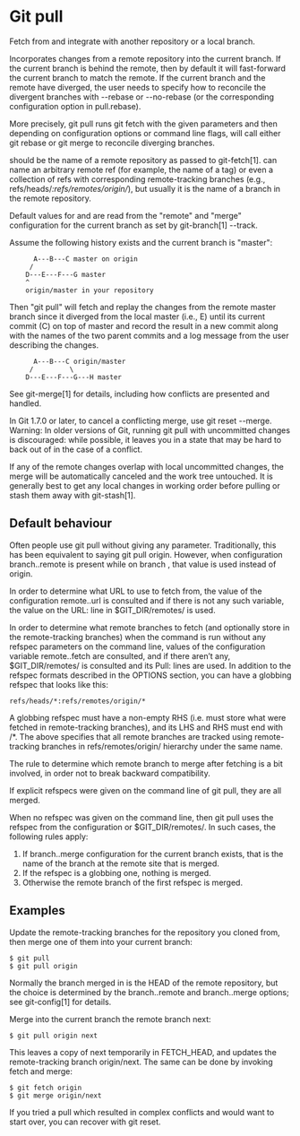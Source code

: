 # Git pull

Fetch from and integrate with another repository or a local branch.

Incorporates changes from a remote repository into the current branch. If the current branch is behind the remote, then by default it will fast-forward the current branch to match the remote. If the current branch and the remote have diverged, the user needs to specify how to reconcile the divergent branches with --rebase or --no-rebase (or the corresponding configuration option in pull.rebase).

More precisely, git pull runs git fetch with the given parameters and then depending on configuration options or command line flags, will call either git rebase or git merge to reconcile diverging branches.

<repository> should be the name of a remote repository as passed to git-fetch[1]. <refspec> can name an arbitrary remote ref (for example, the name of a tag) or even a collection of refs with corresponding remote-tracking branches (e.g., refs/heads/_:refs/remotes/origin/_), but usually it is the name of a branch in the remote repository.

Default values for <repository> and <branch> are read from the "remote" and "merge" configuration for the current branch as set by git-branch[1] --track.

Assume the following history exists and the current branch is "master":

```
      A---B---C master on origin
     /
    D---E---F---G master
    ^
    origin/master in your repository
```

Then "git pull" will fetch and replay the changes from the remote master branch since it diverged from the local master (i.e., E) until its current commit (C) on top of master and record the result in a new commit along with the names of the two parent commits and a log message from the user describing the changes.

```
      A---B---C origin/master
     /         \
    D---E---F---G---H master
```

See git-merge[1] for details, including how conflicts are presented and handled.

In Git 1.7.0 or later, to cancel a conflicting merge, use git reset --merge. Warning: In older versions of Git, running git pull with uncommitted changes is discouraged: while possible, it leaves you in a state that may be hard to back out of in the case of a conflict.

If any of the remote changes overlap with local uncommitted changes, the merge will be automatically canceled and the work tree untouched. It is generally best to get any local changes in working order before pulling or stash them away with git-stash[1].

## Default behaviour

Often people use git pull without giving any parameter. Traditionally, this has been equivalent to saying git pull origin. However, when configuration branch.<name>.remote is present while on branch <name>, that value is used instead of origin.

In order to determine what URL to use to fetch from, the value of the configuration remote.<origin>.url is consulted and if there is not any such variable, the value on the URL: line in $GIT_DIR/remotes/<origin> is used.

In order to determine what remote branches to fetch (and optionally store in the remote-tracking branches) when the command is run without any refspec parameters on the command line, values of the configuration variable remote.<origin>.fetch are consulted, and if there aren’t any, $GIT_DIR/remotes/<origin> is consulted and its Pull: lines are used. In addition to the refspec formats described in the OPTIONS section, you can have a globbing refspec that looks like this:

```
refs/heads/*:refs/remotes/origin/*
```

A globbing refspec must have a non-empty RHS (i.e. must store what were fetched in remote-tracking branches), and its LHS and RHS must end with /\*. The above specifies that all remote branches are tracked using remote-tracking branches in refs/remotes/origin/ hierarchy under the same name.

The rule to determine which remote branch to merge after fetching is a bit involved, in order not to break backward compatibility.

If explicit refspecs were given on the command line of git pull, they are all merged.

When no refspec was given on the command line, then git pull uses the refspec from the configuration or $GIT_DIR/remotes/<origin>. In such cases, the following rules apply:

1. If branch.<name>.merge configuration for the current branch <name> exists, that is the name of the branch at the remote site that is merged.
2. If the refspec is a globbing one, nothing is merged.
3. Otherwise the remote branch of the first refspec is merged.

## Examples

Update the remote-tracking branches for the repository you cloned from, then merge one of them into your current branch:

```
$ git pull
$ git pull origin
```

Normally the branch merged in is the HEAD of the remote repository, but the choice is determined by the branch.<name>.remote and branch.<name>.merge options; see git-config[1] for details.

Merge into the current branch the remote branch next:

```
$ git pull origin next
```

This leaves a copy of next temporarily in FETCH_HEAD, and updates the remote-tracking branch origin/next. The same can be done by invoking fetch and merge:

```
$ git fetch origin
$ git merge origin/next
```

If you tried a pull which resulted in complex conflicts and would want to start over, you can recover with git reset.
